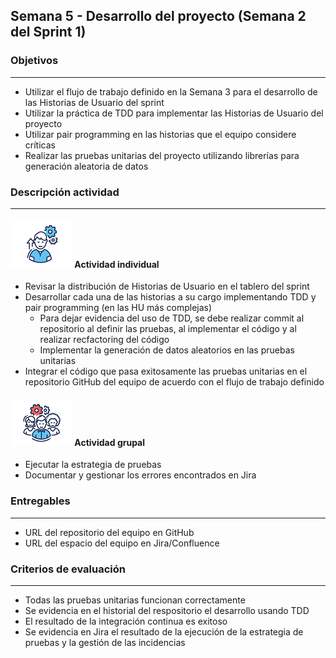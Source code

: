 
## Semana 5 - Desarrollo del proyecto (Semana 2 del Sprint 1)

### Objetivos

---
* Utilizar el flujo de trabajo definido en la Semana 3 para el desarrollo de las Historias de Usuario del sprint
* Utilizar la práctica de TDD para implementar las Historias de Usuario del proyecto
* Utilizar pair programming en las historias que el equipo considere críticas
* Realizar las pruebas unitarias del proyecto utilizando librerías para generación aleatoria de datos


### Descripción actividad

---
#### ![](./../../assets/images/individuo.png) Actividad individual

* Revisar la distribución de Historias de Usuario en el tablero del sprint
* Desarrollar cada una de las historias a su cargo implementando TDD y pair programming (en las HU más complejas)
  * Para dejar evidencia del uso de TDD, se debe realizar commit al repositorio al definir las pruebas, al implementar el código y al realizar recfactoring del código 
  * Implementar la generación de datos aleatorios en las pruebas unitarias
* Integrar el código que pasa exitosamente las pruebas unitarias en el repositorio GitHub del equipo de acuerdo con el flujo de trabajo definido

#### ![](./../../assets/images/grupo.png) Actividad grupal

* Ejecutar la estrategia de pruebas
* Documentar y gestionar los errores encontrados en Jira

### Entregables

---
* URL del repositorio del equipo en GitHub
* URL del espacio del equipo en Jira/Confluence


### Criterios de evaluación

---
* Todas las pruebas unitarias funcionan correctamente
* Se evidencia en el historial del respositorio el desarrollo usando TDD
* El resultado de la integración continua es exitoso
* Se evidencia en Jira el resultado de la ejecución de la estrategia de pruebas y la gestión de las incidencias
